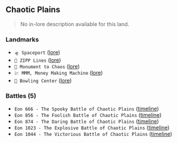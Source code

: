 ## Chaotic Plains
> No in-lore description available for this land.

### Landmarks
- `🛸 Spaceport` ([lore](<https://zeithalt.github.io//r/spaceport.html>))
- `🌟 ZIPP Lines` ([lore](<https://zeithalt.github.io//r/zipp_lines.html>))
- `🎲 Monument to Chaos` ([lore](<https://zeithalt.github.io//r/monument_to_chaos.html>))
- `💹 MMM, Money Making Machine` ([lore](<https://zeithalt.github.io//r/mmm.html>))
- `🎳 Bowling Center` ([lore](<https://zeithalt.github.io//r/bowling_center.html>))
### Battles (5)
- `Eon 666 - The Spooky Battle of Chaotic Plains` ([timeline](<https://zeithalt.github.io//t/#eon0666>))
- `Eon 856 - The Foolish Battle of Chaotic Plains` ([timeline](<https://zeithalt.github.io//t/#eon0856>))
- `Eon 874 - The Daring Battle of Chaotic Plains` ([timeline](<https://zeithalt.github.io//t/#eon0874>))
- `Eon 1023 - The Explosive Battle of Chaotic Plains` ([timeline](<https://zeithalt.github.io//t/#eon1023>))
- `Eon 1044 - The Victorious Battle of Chaotic Plains` ([timeline](<https://zeithalt.github.io//t/#eon1044>))
